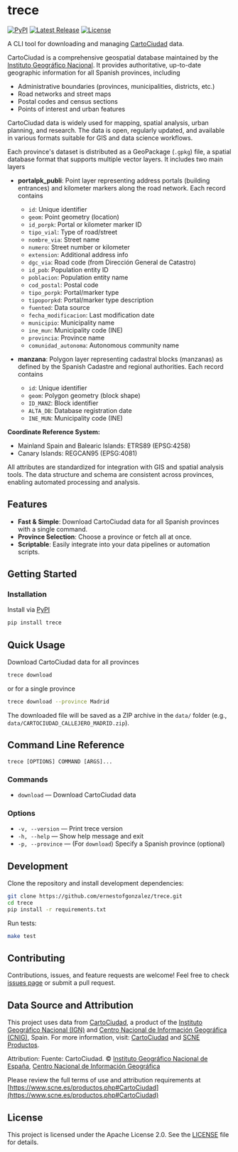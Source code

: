 # trece

[![PyPI](https://img.shields.io/pypi/v/trece.svg)](https://pypi.org/project/trece/)
[![Latest Release](https://img.shields.io/github/v/release/ernestofgonzalez/trece)](https://github.com/ernestofgonzalez/trece/releases)
[![License](https://img.shields.io/badge/license-Apache%202.0-blue.svg)](https://github.com/ernestofgonzalez/trece/blob/main/LICENSE)


A CLI tool for downloading and managing [CartoCiudad](https://www.cartociudad.es/) data.

CartoCiudad is a comprehensive geospatial database maintained by the [Instituto Geográfico Nacional](https://www.ign.es/). It provides authoritative, up-to-date geographic information for all Spanish provinces, including

- Administrative boundaries (provinces, municipalities, districts, etc.)
- Road networks and street maps
- Postal codes and census sections
- Points of interest and urban features

CartoCiudad data is widely used for mapping, spatial analysis, urban planning, and research. The data is open, regularly updated, and available in various formats suitable for GIS and data science workflows.

Each province's dataset is distributed as a GeoPackage (`.gpkg`) file, a spatial database format that supports multiple vector layers. It includes two main layers

- **portalpk_publi**: Point layer representing address portals (building entrances) and kilometer markers along the road network. Each record contains
  - `id`: Unique identifier
  - `geom`: Point geometry (location)
  - `id_porpk`: Portal or kilometer marker ID
  - `tipo_vial`: Type of road/street
  - `nombre_via`: Street name
  - `numero`: Street number or kilometer
  - `extension`: Additional address info
  - `dgc_via`: Road code (from Dirección General de Catastro)
  - `id_pob`: Population entity ID
  - `poblacion`: Population entity name
  - `cod_postal`: Postal code
  - `tipo_porpk`: Portal/marker type
  - `tipoporpkd`: Portal/marker type description
  - `fuented`: Data source
  - `fecha_modificacion`: Last modification date
  - `municipio`: Municipality name
  - `ine_mun`: Municipality code (INE)
  - `provincia`: Province name
  - `comunidad_autonoma`: Autonomous community name

- **manzana**: Polygon layer representing cadastral blocks (manzanas) as defined by the Spanish Cadastre and regional authorities. Each record contains
  - `id`: Unique identifier
  - `geom`: Polygon geometry (block shape)
  - `ID_MANZ`: Block identifier
  - `ALTA_DB`: Database registration date
  - `INE_MUN`: Municipality code (INE)

**Coordinate Reference System:**
- Mainland Spain and Balearic Islands: ETRS89 (EPSG:4258)
- Canary Islands: REGCAN95 (EPSG:4081)

All attributes are standardized for integration with GIS and spatial analysis tools. The data structure and schema are consistent across provinces, enabling automated processing and analysis.


## Features

- **Fast & Simple**: Download CartoCiudad data for all Spanish provinces with a single command.
- **Province Selection**: Choose a province or fetch all at once.
- **Scriptable**: Easily integrate into your data pipelines or automation scripts.


## Getting Started

### Installation

Install via [PyPI](https://pypi.org/)

```bash
pip install trece
```


## Quick Usage

Download CartoCiudad data for all provinces

```bash
trece download
```

or for a single province

```bash
trece download --province Madrid
```

The downloaded file will be saved as a ZIP archive in the `data/` folder (e.g., `data/CARTOCIUDAD_CALLEJERO_MADRID.zip`). 


## Command Line Reference

```
trece [OPTIONS] COMMAND [ARGS]...
```

### Commands

- `download` — Download CartoCiudad data

### Options

- `-v, --version` — Print trece version
- `-h, --help` — Show help message and exit
- `-p, --province` — (For `download`) Specify a Spanish province (optional)


## Development

Clone the repository and install development dependencies:

```bash
git clone https://github.com/ernestofgonzalez/trece.git
cd trece
pip install -r requirements.txt
```

Run tests:

```bash
make test
```


## Contributing

Contributions, issues, and feature requests are welcome! Feel free to check [issues page](https://github.com/ernestofgonzalez/trece/issues) or submit a pull request.


## Data Source and Attribution

This project uses data from [CartoCiudad](https://www.cartociudad.es/), a product of the [Instituto Geográfico Nacional (IGN)](https://www.ign.es/) and [Centro Nacional de Información Geográfica (CNIG)](https://www.cnig.es/), Spain. For more information, visit: [CartoCiudad](https://www.cartociudad.es/) and [SCNE Productos](https://www.scne.es/productos.php#CartoCiudad).

Attribution:
Fuente: CartoCiudad. © [Instituto Geográfico Nacional de España](https://www.ign.es/), [Centro Nacional de Información Geográfica](https://www.cnig.es/)

Please review the full terms of use and attribution requirements at [https://www.scne.es/productos.php#CartoCiudad](https://www.scne.es/productos.php#CartoCiudad)


## License

This project is licensed under the Apache License 2.0. See the [LICENSE](LICENSE) file for details.